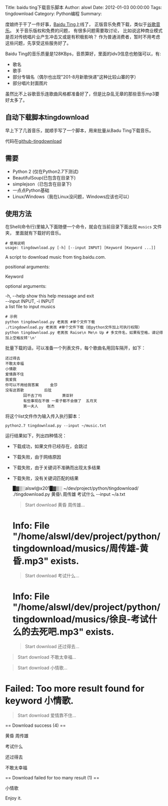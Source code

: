 Title: baidu ting下载音乐脚本
Author: alswl
Date: 2012-01-03 00:00:00
Tags: tingdownload
Category: Python编程
Summary: 

度娘终于干了一件好事，[Baidu Ting](http://ting.baidu.com)上线了，
正版音乐免费下载，类似于[谷歌音乐](http://www.google.cn/music)。 关于音乐版权和免费的问题， 有很多问题需要取讨论，
比如说这种商业模式是否对传统唱片业产生冲击又或是有积极影响？ 作为普通消费者，暂时不用考虑这些问题，先享受这些服务好了。

Baidu Ting的音乐质量是128KBps，音质算好，里面的idv3信息也勉强可以，有:

  * 歌名
  * 歌手
  * 部分专辑名（偶尔也出现"201-8月新歌快递"这种比较山寨的字）
  * 部分唱片封面图片

虽然比不上谷歌音乐连歌曲风格都准备好了，但是比杂乱无章的那些音乐mp3要好太多了。

## 自动下载脚本tingdownload

早上下了几首音乐，就顺手写了一个脚本，用来批量从Badu Ting下载音乐。

代码在[github-tingdownload](https://github.com/alswl/tingdownload)

## 需要

  * Python 2 (仅在Python2.7下测试)
  * BeautifulSoup(已包含在目录下)
  * simplejson（已包含在目录下)
  * 一点点Python基础
  * Linux/Windows（我在Linux没问题，Windows应该也可以）

## 使用方法

在Shell(命令行)里输入下面随便一个命令，就会在当前目录下面出现 `musics` 文件夹， 里面就有下载好的音乐。

    
    # 使用说明
    usage: tingdownload.py [-h] [--input INPUT] [Keyword [Keyword ...]]

A script to download music from ting.baidu.com.

positional arguments:

Keyword

optional arguments:

-h, --help show this help message and exit  
--input INPUT, -i INPUT  
a list file to input musics

    
    # 示例
    python tingdownload.py 老男孩 #单个文件下载
    ./tingdownload.py 老男孩 #单个文件下载（给python文件加上可执行权限）
    python tingdownload.py 老男孩 Raise\n Me\n Up # 多文件名，如果有空格，请记得加上空格反转'\n'

批量下载的话，可以准备一个列表文件，每个歌曲名用回车隔开，如下：

    
    还过得去
    不敢太幸福
    小情歌
    爱情靠不住
    我爱我
    你可以不用给我答案     金莎
    没有这首歌         后弦
            回不去了吗         萧亚轩
            有些事现在不做 一辈子都不会做了  五月天
            第一夫人    张杰

将这个list文件作为输入传入执行脚本：

    
    python2.7 tingdownload.py --input ~/music.txt

运行结果如下，列出四种情况：

  * 下载成功，如果文件已经存在，会跳过
  * 下载失败，由于网络原因
  * 下载失败，由于关键词不准确而出现太多结果
  * 下载失败，没有关键词匹配的结果
    
    █▓▒░alswl@x201█▓▒░ ~/dev/project/python/tingdownload/ ./tingdownload.py 黄昏\ 周传雄 考试什么 --input ~/a.txt
    > Start download 黄昏 周传雄...
    # Info: File "/home/alswl/dev/project/python/tingdownload/musics/周传雄-黄昏.mp3" exists.
    > Start download 考试什么...
    # Info: File "/home/alswl/dev/project/python/tingdownload/musics/徐良-考试什么的去死吧.mp3" exists.
    > Start download 还过得去...

> Start download 不敢太幸福...

> Start download 小情歌...

# Failed: Too more result found for keyword 小情歌.

> Start download 爱情靠不住...

== Download success (4) ==

黄昏 周传雄

考试什么

还过得去

不敢太幸福

== Download failed for too many result (1) ==

小情歌

Enjoy it.

